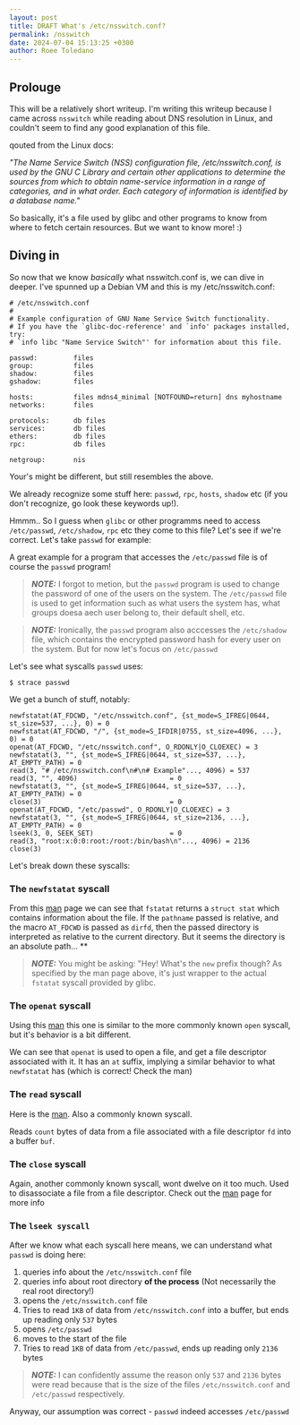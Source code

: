 ```yaml
---
layout: post
title: DRAFT What's /etc/nsswitch.conf?
permalink: /nsswitch
date: 2024-07-04 15:13:25 +0300
author: Roee Toledano
---
```


## Prolouge 

This will be a relatively short writeup.
I'm writing this writeup because I came across `nsswitch` while reading about DNS resolution in Linux, and couldn't seem to find any good explanation of this file.

qouted from the Linux docs:

_"The Name Service Switch (NSS) configuration file, /etc/nsswitch.conf, is used by the GNU C Library and certain other applications to determine the sources from which to obtain name-service information in a range of categories, and in what order.  Each category of information is identified by a database name."_

So basically, it's a file used by glibc and other programs to know from where to fetch certain resources. 
But we want to know more! :)

## Diving in

So now that we know _basically_ what nsswitch.conf is, we can dive in deeper.
I've spunned up a Debian VM and this is my /etc/nsswitch.conf:

```
# /etc/nsswitch.conf
#
# Example configuration of GNU Name Service Switch functionality.
# If you have the `glibc-doc-reference' and `info' packages installed, try:
# `info libc "Name Service Switch"' for information about this file.

passwd:         files
group:          files
shadow:         files
gshadow:        files

hosts:          files mdns4_minimal [NOTFOUND=return] dns myhostname
networks:       files

protocols:      db files
services:       db files
ethers:         db files
rpc:            db files

netgroup:       nis
```

Your's might be different, but still resembles the above.

We already recognize some stuff here: `passwd`, `rpc`, `hosts`, `shadow` etc (if you don't recognize, go look these keywords up!).

Hmmm.. So I guess when `glibc` or other programms need to access `/etc/passwd`, `/etc/shadow`, `rpc` etc they come to this file?
Let's see if we're correct. Let's take `passwd` for example:

A great example for a program that accesses the `/etc/passwd` file is of course the `passwd` program!

> **_NOTE:_** I forgot to metion, but the `passwd` program is used to change the password of one of the users on the system. The `/etc/passwd` file is used to get information such as what users the system has, what groups doesa aech user belong to, their default shell, etc.

> **_NOTE:_** Ironically, the `passwd` program also acccesses the `/etc/shadow` file, which contains the encrypted password hash for every user on the system. But for now let's focus on `/etc/passwd`

Let's see what syscalls `passwd` uses:

``$ strace passwd``

We get a bunch of stuff, notably:

```
newfstatat(AT_FDCWD, "/etc/nsswitch.conf", {st_mode=S_IFREG|0644, st_size=537, ...}, 0) = 0
newfstatat(AT_FDCWD, "/", {st_mode=S_IFDIR|0755, st_size=4096, ...}, 0) = 0
openat(AT_FDCWD, "/etc/nsswitch.conf", O_RDONLY|O_CLOEXEC) = 3
newfstatat(3, "", {st_mode=S_IFREG|0644, st_size=537, ...}, AT_EMPTY_PATH) = 0
read(3, "# /etc/nsswitch.conf\n#\n# Example"..., 4096) = 537
read(3, "", 4096)                       = 0
newfstatat(3, "", {st_mode=S_IFREG|0644, st_size=537, ...}, AT_EMPTY_PATH) = 0
close(3)                                = 0
openat(AT_FDCWD, "/etc/passwd", O_RDONLY|O_CLOEXEC) = 3
newfstatat(3, "", {st_mode=S_IFREG|0644, st_size=2136, ...}, AT_EMPTY_PATH) = 0
lseek(3, 0, SEEK_SET)                   = 0
read(3, "root:x:0:0:root:/root:/bin/bash\n"..., 4096) = 2136
close(3)
```

Let's break down these syscalls:

### The `newfstatat` syscall

From this [man](http://man.he.net/man2/newfstatat) page we can see that `fstatat` returns a `struct stat` which contains information about the file. If the `pathname` passed is relative, and the macro `AT_FDCWD` is passed as `dirfd`, then the passed directory is interpreted as relative to the current directory. 
But it seems the directory is an absolute path... **

> **_NOTE:_** You might be asking: "Hey! What's the `new` prefix though? As specified by the man page above, it's just wrapper to the actual `fstatat` syscall provided by glibc.

### The `openat` syscall

Using this [man](https://linux.die.net/man/2/openat) this one is similar to the more commonly known `open` syscall, but it's behavior is a bit different.

We can see that `openat` is used to open a file, and get a file descriptor associated with it. It has an `at` suffix, implying a similar behavior to what `newfstatat` has (which is correct! Check the man)

### The `read` syscall

Here is the [man](https://man7.org/linux/man-pages/man2/read.2.html).
Also a commonly known syscall. 

Reads `count` bytes of data from a file associated with a file descriptor `fd` into a buffer `buf`.

### The `close` syscall

Again, another commonly known syscall, wont dwelve on it too much. Used to disassociate a file from a file descriptor. Check out the [man](https://man7.org/linux/man-pages/man2/close.2.html) page for more info

### The `lseek syscall`

After we know what each syscall here means, we can understand what `passwd` is doing here:

1. queries info about the `/etc/nsswitch.conf` file
2. queries info about root directory **of the process** (Not necessarily the real root directory!)
3. opens the `/etc/nsswitch.conf` file
4. Tries to read `1KB` of data from `/etc/nsswitch.conf` into a buffer, but ends up reading only `537` bytes
5. opens `/etc/passwd`
6. moves to the start of the file
7. Tries to read `1KB` of data from `/etc/passwd`, ends up reading only `2136` bytes

> **_NOTE:_** I can confidently assume the reason only `537` and `2136` bytes were read because that is the size of the files `/etc/nsswitch.conf` and `/etc/passwd` respectively.

Anyway, our assumption was correct - `passwd` indeed accesses `/etc/passwd` 
